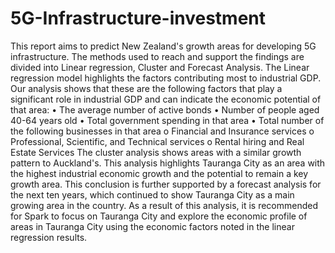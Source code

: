 # 5G-Infrastructure-investment

This report aims to predict New Zealand's growth areas for developing 5G infrastructure. The methods used to reach and support the findings are divided into Linear regression, Cluster and Forecast Analysis.
The Linear regression model highlights the factors contributing most to industrial GDP. Our analysis shows that these are the following factors that play a significant role in industrial GDP and can indicate the economic potential of that area:
•	The average number of active bonds
•	Number of people aged 40-64 years old
•	Total government spending in that area
•	Total number of the following businesses in that area
o	Financial and Insurance services
o	Professional, Scientific, and Technical services
o	Rental hiring and Real Estate Services
The cluster analysis shows areas with a similar growth pattern to Auckland's. This analysis highlights Tauranga City as an area with the highest industrial economic growth and the potential to remain a key growth area. This conclusion is further supported by a forecast analysis for the next ten years, which continued to show Tauranga City as a main growing area in the country. 
As a result of this analysis, it is recommended for Spark to focus on Tauranga City and explore the economic profile of areas in Tauranga City using the economic factors noted in the linear regression results.  

